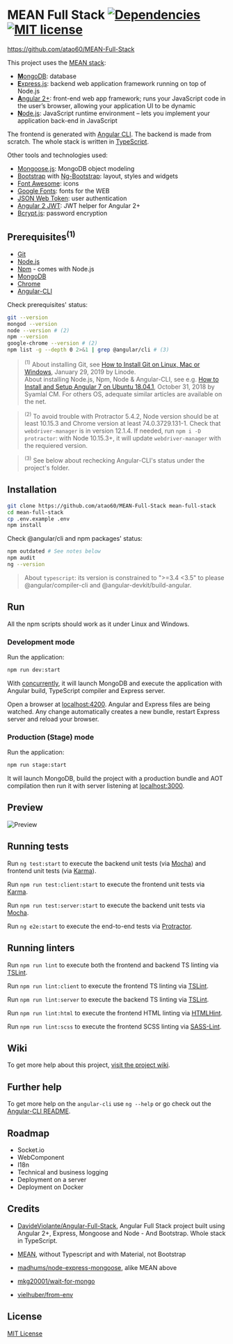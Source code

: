 # MEAN Full Stack [![Dependencies](https://david-dm.org/atao60/MEAN-full-Stack.svg)](https://david-dm.org/atao60/MEAN-Full-Stack) [![MIT license](http://img.shields.io/badge/license-MIT-lightgrey.svg)](http://opensource.org/licenses/MIT)


https://github.com/atao60/MEAN-Full-Stack

This project uses the [MEAN stack](https://en.wikipedia.org/wiki/MEAN_(software_bundle)):
* [**M**ongoDB](https://www.mongodb.com): database
* [**E**xpress.js](https://expressjs.com): backend web application framework running on top of Node.js
* [**A**ngular 2+](https://angular.io): front-end web app framework; runs your JavaScript code in the user’s browser, allowing your application UI to be dynamic
* [**N**ode.js](https://nodejs.org): JavaScript runtime environment – lets you implement your application back-end in JavaScript

The frontend is generated with [Angular CLI](https://cli.angular.io). The backend is made from scratch. The whole stack is written in [TypeScript](https://www.typescriptlang.org).

Other tools and technologies used:
* [Mongoose.js](https://mongoosejs.com): MongoDB object modeling 
* [Bootstrap](https://getbootstrap.com) with [Ng-Bootstrap](https://ng-bootstrap.github.io): layout, styles and widgets
* [Font Awesome](https://fontawesome.com): icons
* [Google Fonts](https://fonts.google.com/): fonts for the WEB
* [JSON Web Token](https://jwt.io): user authentication
* [Angular 2 JWT](https://github.com/auth0/angular2-jwt): JWT helper for Angular 2+
* [Bcrypt.js](https://github.com/dcodeIO/bcrypt.js): password encryption

## Prerequisites<sup>(1)</sup>

* [Git](https://git-scm.com/)
* [Node.js](https://nodejs.org/en/download/)
* [Npm](https://www.npmjs.com/) - comes with Node.js
* [MongoDB](https://www.mongodb.com/download-center/community)
* [Chrome](https://www.google.com/chrome/)
* [Angular-CLI](https://cli.angular.io/)

Check prerequisites' status:
```bash
git --version
mongod --version
node --version # (2)
npm --version 
google-chrome --version # (2)
npm list -g --depth 0 2>&1 | grep @angular/cli # (3)
```
> <sup>(1)</sup> About installing Git, see [How to Install Git on Linux, Mac or Windows](https://www.linode.com/docs/development/version-control/how-to-install-git-on-linux-mac-and-windows/), January 29, 2019 by Linode.  
About installing Node.js, Npm, Node & Angular-CLI, see e.g. [How to Install and Setup Angular 7 on Ubuntu 18.04.1](https://www.techomoro.com/how-to-install-and-setup-angular-7-on-ubuntu-18-04-1/), October 31, 2018 by Syamlal CM. For others OS, adequate similar articles are available on the net.

> <sup>(2)</sup> To avoid trouble with Protractor 5.4.2, Node version should be at least 10.15.3 and Chrome version at least 74.0.3729.131-1. Check that `webdriver-manager` is in version 12.1.4. If needed, run `npm i -D protractor`: with Node 10.15.3+, it will update `webdriver-manager` with the requiered version.

> <sup>(3)</sup> See below about rechecking Angular-CLI's status under the project's folder.

## Installation

```bash
git clone https://github.com/atao60/MEAN-Full-Stack mean-full-stack
cd mean-full-stack
cp .env.example .env
npm install
```
Check @angular/cli and npm packages' status:

```bash
npm outdated # See notes below
npm audit
ng --version
```

> About `typescript`: its version is constrained to ">=3.4 <3.5" to please @angular/compiler-cli and @angular-devkit/build-angular.

## Run

All the npm scripts should work as it under Linux and Windows.

### Development mode

Run the application:

```bash
npm run dev:start
```
With [concurrently](https://github.com/kimmobrunfeldt/concurrently), it will launch MongoDB and execute the application with Angular build, TypeScript compiler and Express server.

Open a browser at [localhost:4200](http://localhost:4200). Angular and Express files are being watched. Any change automatically creates a new bundle, restart Express server and reload your browser.

### Production (Stage) mode

Run the application:

```bash
npm run stage:start
```
It will launch MongoDB, build the project with a production bundle and AOT compilation then run it with server listening at [localhost:3000](http://localhost:3000).

## Preview

![Preview](https://raw.githubusercontent.com/atao60/MEAN-Full-Stack/master/demo.gif "Preview")

## Running tests

Run `ng test:start` to execute the backend unit tests (via [Mocha](https://mochajs.org/)) and frontend unit tests (via [Karma](https://karma-runner.github.io)).

Run `npm run test:client:start` to execute the frontend unit tests via [Karma](https://karma-runner.github.io).

Run `npm run test:server:start` to execute the backend unit tests via [Mocha](https://mochajs.org/).

Run `ng e2e:start` to execute the end-to-end tests via [Protractor](http://www.protractortest.org/).

## Running linters

Run `npm run lint` to execute both the frontend and backend TS linting via [TSLint](https://github.com/palantir/tslint).

Run `npm run lint:client` to execute the frontend TS linting via [TSLint](https://github.com/palantir/tslint).

Run `npm run lint:server` to execute the backend TS linting via [TSLint](https://github.com/palantir/tslint).

Run `npm run lint:html` to execute the frontend HTML linting via [HTMLHint](https://github.com/htmlhint/HTMLHint).

Run `npm run lint:scss` to execute the frontend SCSS linting via [SASS-Lint](https://github.com/sasstools/sass-lint).

## Wiki

To get more help about this project, [visit the project wiki](https://github.com/atao60/MEAN-Full-Stack/wiki).

## Further help

To get more help on the `angular-cli` use `ng --help` or go check out the [Angular-CLI README](https://github.com/angular/angular-cli/blob/master/README.md).

## Roadmap

* Socket.io
* WebComponent
* I18n
* Technical and business logging
* Deployment on a server
* Deployment on Docker

## Credits

* [DavideViolante/Angular-Full-Stack](https://github.com/DavideViolante/Angular-Full-Stack), Angular Full Stack project built using Angular 2+, Express, Mongoose and Node - And Bootstrap. Whole stack in TypeScript. 

* [MEAN](http://mean.io/), without Typescript and with Material, not Bootstrap

* [madhums/node-express-mongoose](https://github.com/madhums/node-express-mongoose), alike MEAN above

* [mkg20001/wait-for-mongo](https://github.com/mkg20001/wait-for-mongo)

* [vielhuber/from-env](https://github.com/vielhuber/from-env)

## License

[MIT License](./LICENSE)



